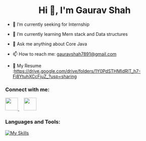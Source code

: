  <h1 align="center">Hi 👋, I'm Gaurav Shah</h1>

- 🔭 I’m currently seeking for Internship
  
- 🌱 I’m currently learning Mern stack and Data structures
  
- 💬 Ask me anything about Core Java
  
- 📫 How to reach me: gauravshah7891@gmail.com

- 📄 My Resume :https://drive.google.com/drive/folders/1Y0PdSTHMIdRlT_h7-Fi8YtuhXCcFjuZ_?usp=sharing
  

### Connect with me:

<div id="badges">
  <a href="https://www.instagram.com/__gauravshah/">
    <img src="https://raw.githubusercontent.com/rahuldkjain/github-profile-readme-generator/master/src/images/icons/Social/instagram.svg" style="max-width: 100%;width: 40px;">
  </a>
  <a href="https://www.linkedin.com/in/gaurav-shah-2a2a9a213/">
    <img src="https://raw.githubusercontent.com/rahuldkjain/github-profile-readme-generator/master/src/images/icons/Social/linked-in-alt.svg" style="width: 40px;max-width: 100%;padding-left: 15px;">
  </a>
</div>

### Languages and Tools:
[![My Skills](https://skillicons.dev/icons?i=flutter,dart,firebase,github,git,postman,figma,xd&perline=5)](https://skillicons.dev)
